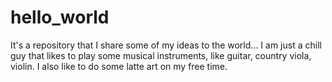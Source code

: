 # hello_world
It's a repository that I share some of my ideas to the world...
I am just a chill guy that likes to play some musical instruments, like guitar, country viola, violin. I also like to do some latte art on my free time.
